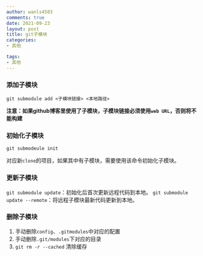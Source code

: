 ```yaml
---
author: wanls4583
comments: true
date: 2021-09-23
layout: post
title: git子模块
categories:
- 其他

tags:
- 其他
---
```


### 添加子模块

`git submodule add <子模块链接> <本地路径>`

**注意：如果github博客里使用了子模块，子模块链接必须使用`web URL`，否则将不能构建**

### 初始化子模块

`git submodeule init`

对应新`clone`的项目，如果其中有子模块，需要使用该命令初始化子模块。

### 更新子模块

`git submodule update`：初始化后首次更新远程代码到本地。
`git submodule update --remote`：将远程子模块最新代码更新到本地。

### 删除子模块

1. 手动删除`config`、`.gitmodules`中对应的配置
2. 手动删除`.git/modules`下对应的目录
3. `git rm -r --cached` 清除缓存




